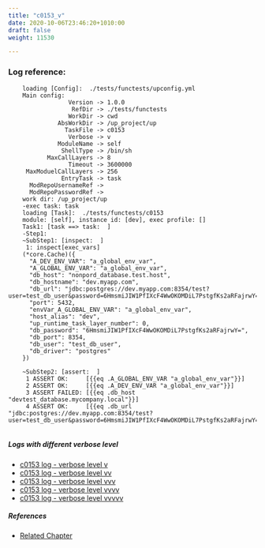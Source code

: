 ```yaml
---
title: "c0153_v"
date: 2020-10-06T23:46:20+1010:00
draft: false
weight: 11530

---
```


### Log reference: <no value>

```
    loading [Config]:  ./tests/functests/upconfig.yml
    Main config:
                 Version -> 1.0.0
                  RefDir -> ./tests/functests
                 WorkDir -> cwd
              AbsWorkDir -> /up_project/up
                TaskFile -> c0153
                 Verbose -> v
              ModuleName -> self
               ShellType -> /bin/sh
           MaxCallLayers -> 8
                 Timeout -> 3600000
     MaxModuelCallLayers -> 256
               EntryTask -> task
      ModRepoUsernameRef -> 
      ModRepoPasswordRef -> 
    work dir: /up_project/up
    -exec task: task
    loading [Task]:  ./tests/functests/c0153
    module: [self], instance id: [dev], exec profile: []
    Task1: [task ==> task:  ]
    -Step1:
    ~SubStep1: [inspect:  ]
     1: inspect[exec_vars]
    (*core.Cache)({
      "A_DEV_ENV_VAR": "a_global_env_var",
      "A_GLOBAL_ENV_VAR": "a_global_env_var",
      "db_host": "nonpord_database.test.host",
      "db_hostname": "dev.myapp.com",
      "db_url": "jdbc:postgres://dev.myapp.com:8354/test?user=test_db_user&password=6HmsmiJIW1PfIXcF4WwOKOMDiL7PstgfKs2aRFajrwY=&ssl=true",
      "port": 5432,
      "envVar_A_GLOBAL_ENV_VAR": "a_global_env_var",
      "host_alias": "dev",
      "up_runtime_task_layer_number": 0,
      "db_password": "6HmsmiJIW1PfIXcF4WwOKOMDiL7PstgfKs2aRFajrwY=",
      "db_port": 8354,
      "db_user": "test_db_user",
      "db_driver": "postgres"
    })
    
    ~SubStep2: [assert:  ]
     1 ASSERT OK:     [{{eq .A_GLOBAL_ENV_VAR "a_global_env_var"}}]
     2 ASSERT OK:     [{{eq .A_DEV_ENV_VAR "a_global_env_var"}}]
     3 ASSERT FAILED: [{{eq .db_host "devtest_database.mycompany.local"}}]
     4 ASSERT OK:     [{{eq .db_url "jdbc:postgres://dev.myapp.com:8354/test?user=test_db_user&password=6HmsmiJIW1PfIXcF4WwOKOMDiL7PstgfKs2aRFajrwY=&ssl=true"}}]
    
```

##### Logs with different verbose level
* [c0153 log - verbose level v](../../logs/c0153_v)
* [c0153 log - verbose level vv](../../logs/c0153_vv)
* [c0153 log - verbose level vvv](../../logs/c0153_vvv)
* [c0153 log - verbose level vvvv](../../logs/c0153_vvvv)
* [c0153 log - verbose level vvvvv](../../logs/c0153_vvvvv)

##### References
* [Related Chapter](../../user-interaction/c0153)
